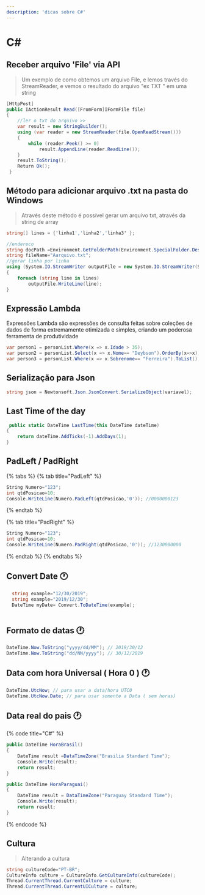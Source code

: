 ```yaml
---
description: 'dicas sobre C#'
---
```


# C\#

## Receber arquivo 'File' via API 

> Um exemplo de como obtemos um arquivo File, e lemos través do StreamReader, e vemos o resultado do arquivo "ex TXT " em uma string

```csharp
[HttpPost]
public IActionResult Read([FromForm]IFormFile file)
{
    //ler o txt do arquivo >>
    var result = new StringBuilder();
    using (var reader = new StreamReader(file.OpenReadStream()))
    {
        while (reader.Peek() >= 0)
            result.AppendLine(reader.ReadLine());
    }
    result.ToString();
    Return Ok();
 }
```

## Método para adicionar arquivo .txt na pasta do Windows

> Através deste método é possível gerar um arquivo txt, através da string de array

```csharp
string[] lines = {'linha1','linha2','linha3' };

//endereco
string docPath =Environment.GetFolderPath(Environment.SpecialFolder.Desktop);
string fileName="Aarquivo.txt";
//gerar linha por linha
using (System.IO.StreamWriter outputFile = new System.IO.StreamWriter(System.IO.Path.Combine(docPath,fileName)))
{
	foreach (string line in lines)
		outputFile.WriteLine(line);
}
```

## Expressão Lambda

Expressões Lambda são expressões de consulta feitas sobre coleções de dados de forma extremamente otimizada e simples, criando um poderosa ferramenta de produtividade

```csharp
var person1 = personList.Where(x => x.Idade > 35);
var person2 = personList.Select(x => x.Nome== "Deybson").OrderBy(x=>x);
var person3 = personList.Where(x => x.Sobrenome== "Ferreira").ToList();
```

## Serialização para Json 

```csharp
string json = Newtonsoft.Json.JsonConvert.SerializeObject(variavel);

```

## Last Time of the day

```csharp
 public static DateTime LastTime(this DateTime dateTime)
{
    return dateTime.AddTicks(-1).AddDays(1);
}
```

## PadLeft / PadRight

{% tabs %}
{% tab title="PadLeft" %}
```csharp
String Numero="123";
int qtdPosicao=10;
Console.WriteLine(Numero.PadLeft(qtdPosicao,'0')); //0000000123
```
{% endtab %}

{% tab title="PadRight" %}
```csharp
String Numero="123";
int qtdPosicao=10;
Console.WriteLine(Numero.PadRight(qtdPosicao,'0')); //1230000000
```
{% endtab %}
{% endtabs %}

## Convert Date 🕐 

```csharp
  string example="12/30/2019";
  string example="2019/12/30";
  DateTime myDate= Convert.ToDateTime(example);
  
```

## Formato de datas 🕐 

```csharp
DateTime.Now.ToString("yyyy/dd/MM"); // 2019/30/12
DateTime.Now.ToString("dd/NN/yyyy"); // 30/12/2019
```

## Data com hora Universal \( Hora 0 \) 🕐 

```csharp
DateTime.UtcNow; // para usar a data/hora UTC0
DateTime.UtcNow.Date; // para usar somente a Data ( sem horas)
```

## Data real do pais 🕐  

{% code title="C\#" %}
```csharp
public DateTime HoraBrasil()
{
    DateTime result =DataTimeZone("Brasilia Standard Time");
    Console.Write(result);
    return result;
}

public DateTime HoraParaguai()
{
    DateTime result = DataTimeZone("Paraguay Standard Time");
    Console.Write(result);
    return result;
}
```
{% endcode %}

## Cultura  

> Alterando a cultura

```csharp
string cultureCode="PT-BR";
CultureInfo culture = CultureInfo.GetCultureInfo(cultureCode);
Thread.CurrentThread.CurrentCulture = culture;
Thread.CurrentThread.CurrentUICulture = culture;
```

